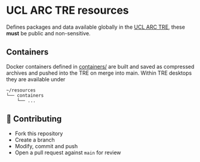 # UCL ARC TRE resources

Defines packages and data available globally in the [UCL ARC TRE](https://tre.arc.ucl.ac.uk/),
these **must** be public and non-sensitive.

## Containers

Docker containers defined in [containers/](./containers/) are built and saved as compressed archives
and pushed into the TRE on merge into main. Within TRE desktops they are available under

```
~/resources
└── containers
    └── ...
```

## 🤝 Contributing

- Fork this repository
- Create a branch
- Modify, commit and push
- Open a pull request against `main` for review
